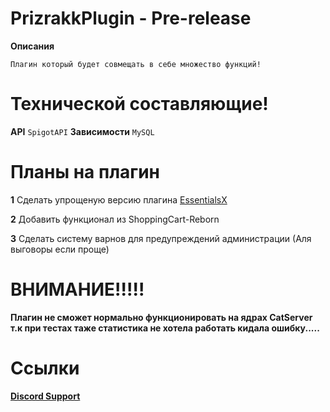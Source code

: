 # PrizrakkPlugin - Pre-release
**Описания**
```
Плагин который будет совмещать в себе множество функций!
```


# Технической составляющие!
**API** ```SpigotAPI```
**Зависимости** ```MySQL```

# Планы на плагин
**1** Сделать упрощеную версию плагина [EssentialsX](https://www.spigotmc.org/resources/essentialsx.9089/)

**2** Добавить функционал из ShoppingCart-Reborn

**3** Сделать систему варнов для предупреждений администрации (Аля выговоры если проще)

# ВНИМАНИЕ!!!!!
**Плагин не сможет нормально функционировать на ядрах CatServer т.к при тестах таже статистика не хотела работать кидала ошибку.....**
# Ссылки

[**Discord Support**](https://discord.gg/U6H9Zw7Fhg)
